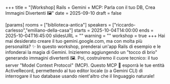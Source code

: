 +++
title = "[Workshop] Rails + Gemini + MCP: Parla con il tuo DB, Crea Immagini Divertenti 🖼️"
date = 2025-09-10
draft = false

[params]
rooms = ["biblioteca-antica"]
speakers = ["riccardo-carlesso","emiliano-della-casa"]
starts = 2025-10-04T14:00:00
ends = 2025-10-04T16:45:00
slidesURL = ""
warning = ""
workshop = true
+++
Hai mai desiderato creare il tuo gemini.google.com, ma con molta più personalità? ✨ In questo workshop, prenderai un'app Rails di esempio e le infonderai la magia di Gemini. Inizieremo aggiungendo un "tocco di brio" generando immagini divertenti 🖼️. Poi, costruiremo il cuore tecnico: il tuo server "Model Context Protocol" (MCP). Questo MCP 🔌 esporrà le tue entità ActiveRecord, permettendo al tuo editor locale (o a Gemini CLI) di interrogare il tuo database usando nient'altro che il linguaggio naturale!
